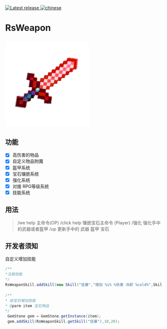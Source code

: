 <a href="https://github.com/SmallasWater/RsWeapon/releases/latest" alt="Latest release">
    <img src="https://img.shields.io/github/v/release/SmallasWater/RsWeapon?include_prereleases" alt="Latest release">
</a>
<a href="https://github.com/SmallasWater/RsWeapon/blob/master/README.md" alt="chinese">
    <img src="https://img.shields.io/badge/language-chinese-1" alt="chinese">
</a>

# RsWeapon

![logo](https://github.com/SmallasWater/RsWeapon/blob/master/resources/logo.png)
------
## 功能
- [x] 高伤害的物品
- [x] 自定义物品附魔
- [x] 盔甲系统
- [x] 宝石镶嵌系统
- [x] 强化系统
- [x] 对接 RPG等级系统
- [x] 技能系统

## 用法
>  /we help 主命令(OP) 
>  /click help 镶嵌宝石主命令 (Player) 
>  /强化 强化手中的武器或者盔甲 
>  /up 更新手中的 武器 盔甲 宝石 
  
## 开发者须知
自定义增加技能
```java
/** 
*注册技能
*/
RsWeaponSkill.addSkill(new Skill("狂暴","增加 %i% %伤害 冷却 %cold%",Skill.ACTIVE,"武器"));

/**
* 给宝石增加技能
* @parm item 宝石物品
*/
 GemStone gem = GemStone.getInstance(item);
 gem.addSkill(RsWeaponSkill.getSkill("狂暴"),10,20);
```

